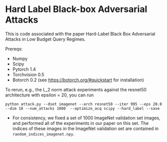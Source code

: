 # Hard Label Black-box Adversarial Attacks

This is code associated with the paper Hard-Label Black Box Adversarial Attacks in Low Budget Query Regimes.

Prereqs:

* Numpy
* Scipy
* Pytorch 1.4
* Torchvision 0.5
* Botorch 0.2 (see https://botorch.org/#quickstart for installation)

To rerun, e.g., the L_2 norm attack experiments against the resnet50 architecture with epsilon = 20, you can run

```
python attack.py --dset imagenet --arch resnet50 --iter 995 --eps 20.0 --dim 18 --num_attacks 1000  --optimize_acq scipy --hard_label --save
```

* For consistency, we fixed a set of 1000 ImageNet validation set images, and performed all of the experiments in our paper on this set. The indices of these images in the ImageNet validation set are contained in ```random_indices_imagenet.npy```.
